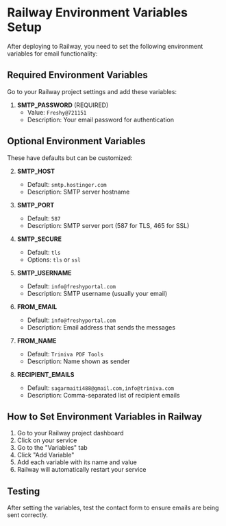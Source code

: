 # Railway Environment Variables Setup

After deploying to Railway, you need to set the following environment variables for email functionality:

## Required Environment Variables

Go to your Railway project settings and add these variables:

1. **SMTP_PASSWORD** (REQUIRED)
   - Value: `Freshy@721151`
   - Description: Your email password for authentication

## Optional Environment Variables

These have defaults but can be customized:

2. **SMTP_HOST**
   - Default: `smtp.hostinger.com`
   - Description: SMTP server hostname

3. **SMTP_PORT**
   - Default: `587`
   - Description: SMTP server port (587 for TLS, 465 for SSL)

4. **SMTP_SECURE**
   - Default: `tls`
   - Options: `tls` or `ssl`

5. **SMTP_USERNAME**
   - Default: `info@freshyportal.com`
   - Description: SMTP username (usually your email)

6. **FROM_EMAIL**
   - Default: `info@freshyportal.com`
   - Description: Email address that sends the messages

7. **FROM_NAME**
   - Default: `Triniva PDF Tools`
   - Description: Name shown as sender

8. **RECIPIENT_EMAILS**
   - Default: `sagarmaiti488@gmail.com,info@triniva.com`
   - Description: Comma-separated list of recipient emails

## How to Set Environment Variables in Railway

1. Go to your Railway project dashboard
2. Click on your service
3. Go to the "Variables" tab
4. Click "Add Variable"
5. Add each variable with its name and value
6. Railway will automatically restart your service

## Testing

After setting the variables, test the contact form to ensure emails are being sent correctly.